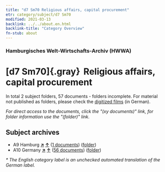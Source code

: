 ```yaml
---
title: "d7 Sm70 Religious affairs, capital procurement"
etr: category/subject/d7 Sm70
modified: 2021-03-13
backlink: ../../about.en.html
backlink-title: "Category Overview"
fn-stub: about
---
```


### Hamburgisches Welt-Wirtschafts-Archiv (HWWA)
# [d7 Sm70]{.gray}&#8201; Religious affairs, capital procurement&#160; 





In total 2 subject folders, 57 documents - folders incomplete.
For material not published as folders, please check the [digitized films](/film/h1_sh) (in German).

_For direct access to the documents, click the "(xy documents)" link, for folder information use the "(folder)" link._

## Subject archives


- A9 Hamburg [**&nearr;**](../../../geo/i/140905/about.en.html "Hamburg (all folders)") [**&uarr;**](../../../geo/about.en.html#A9 "Country category system") (<a href="https://pm20.zbw.eu/dfgview/sh/140905,144246" title="about: Hamburg : Religious affairs, capital procurement" target="_blank">1 documents</a>) ([folder](../../../../folder/sh/1409xx/140905/1442xx/144246/about.en.html))
- A10 Germany [**&nearr;**](../../../geo/i/126128/about.en.html "Germany (all folders)") [**&uarr;**](../../../geo/about.en.html#A10 "Country category system") (<a href="https://pm20.zbw.eu/dfgview/sh/126128,144246" title="about: Germany : Religious affairs, capital procurement" target="_blank">56 documents</a>) ([folder](../../../../folder/sh/1261xx/126128/1442xx/144246/about.en.html))


_* The English category label is an unchecked automated translation of the German label._

